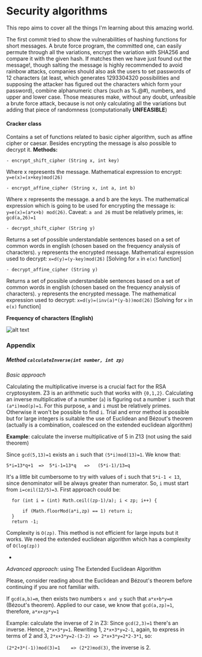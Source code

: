 # Security algorithms

This repo aims to cover all the things I'm learning about this amazing world.

 The first commit tried to show the vulnerabilities of hashing functions for short messages. A brute force program, the committed one,  can easily
 permute through all the variations, encrypt the variation with SHA256 and compare it with the given hash. If matches 
 then we have just found out the message!, though salting the message is highly recommended to avoid rainbow attacks, companies should also ask
 the users to set passwords of 12 characters (at least, which generates 1293304320 possibilities and 
 supposing the attacker has figured out the characters which form your password),
  combine alphanumeric chars (such as %.@#), numbers, 
 and upper and lower case. Those measures make, without any doubt, unfeasible a brute force attack, because is not only
 calculating all the variations but adding that piece of randomness (computationally **UNFEASIBLE**)
 
#### Cracker class
Contains a set of functions related to basic cipher algorithm, such as affine cipher or caesar. Besides encrypting the message
 is also possible to decrypt it. **Methods:**
 
    - encrypt_shift_cipher (String x, int key)
 Where x represents the message. Mathematical expression to encrypt: ``y=e(x)=(x+key)mod(26)``
 
    - encrypt_affine_cipher (String x, int a, int b)
 Where x represents the message. a and b are the keys. The mathematical expression which is going to be used
 for encrypting the message is: ``y=e(x)=(a*x+b) mod(26)``. Caveat: ``a and 26`` must be relatively primes, ie: ``gcd(a,26)=1``
 
    - decrypt_shift_cipher (String y)
 Returns a set of possible understandable sentences based on a set of common words in english 
 (chosen based on the frequency analysis of characters). ```y``` represents the encrypted message. Mathematical expression 
 used to decrypt: ``x=d(y)=(y-key)mod(26)`` [Solving for ``x`` in ``e(x)`` function]
 
    - decrypt_affine_cipher (String y)
  Returns a set of possible understandable sentences based on a set of common words in english 
  (chosen based on the frequency analysis of characters). ```y``` represents the encrypted message. The mathematical
  expression used to decrypt: ``x=d(y)=(inv(a)*(y-b))mod(26)`` [Solving for ``x`` in ``e(x)`` function]
  
  **Frequency of characters (English)**
  
  ![alt text](https://upload.wikimedia.org/wikipedia/commons/d/d5/English_letter_frequency_%28alphabetic%29.svg)
  
  
  ### Appendix
  
  ##### Method ``calculateInverse(int number, int zp) ``
  *Basic approach*
  
  Calculating the multiplicative inverse is a crucial fact for the RSA cryptosystem. Z3 is an arithmetic such that works
  with ``{0,1,2}``. Calculating an inverse multiplicative of a number (``a``) is figuring out a number ``i`` 
  such that ``(a*i)mod(p)=1``. For this purpose, ``a`` and ``i`` must be relatively primes. Otherwise it won't be possible to 
  find ``i``. Trial and error method is possible but for large integers is suitable the use of Euclidean and Bézout's theorem
   (actually is a combination, coalesced on the extended euclidean algorithm)
  
  **Example**: calculate the inverse multiplicative of 5 in Z13 (not using the said theorem)
  
  Since ``gcd(5,13)=1`` exists an ``i`` such that ``(5*i)mod(13)=1``. We know that:
  
  ``5*i=13*q+1  =>  5*i-1=13*q   =>   (5*i-1)/13=q``
  
  It's a little bit cumbersome to try with values of ``i`` such that ``5*i-1 < 13``, since denominator will be always greater than numerator.
  So, ``i`` must start from ``i=ceil(12/5)=3``. First approach could be:
  
  
      for (int i = (int) Math.ceil((zp-1)/a); i < zp; i++) {
    
          if (Math.floorMod(a*i,zp) == 1) return i;
      }
      return -1;
      
  Complexity is ``O(zp)``. This method is not efficient for large inputs but it works. We need the extended euclidean algorithm which has a complexity
  of ``O(log(zp))``
  
  -

 *Advanced approach*: using The Extended Euclidean Algorithm
 
 Please, consider reading about the Euclidean and Bézout's theorem before continuing if you are not familiar with.
 
 If ``gcd(a,b)=m``, then exists two numbers ``x and y`` such that ``a*x+b*y=m`` (Bézout's theorem). Applied to our 
 case, we know that ``gcd(a,zp)=1``, therefore, ``a*x+zp*y=1``
 
 Example: calculate the inverse of 2 in Z3: Since ``gcd(2,3)=1`` there's an inverse. Hence, ``2*x+3*y=1``. Rewriting 1,
 ``2*x+3*y=2-1``, again, to express in terms of 2 and 3, ``2*x+3*y=2-(3-2) => 2*x+3*y=2*2-3*1``, so:
 
 ``(2*2+3*(-1))mod(3)=1    => (2*2)mod(3)``, the inverse is 2.
 
 
 
 
 
 
  
  
  
  
  
  
  